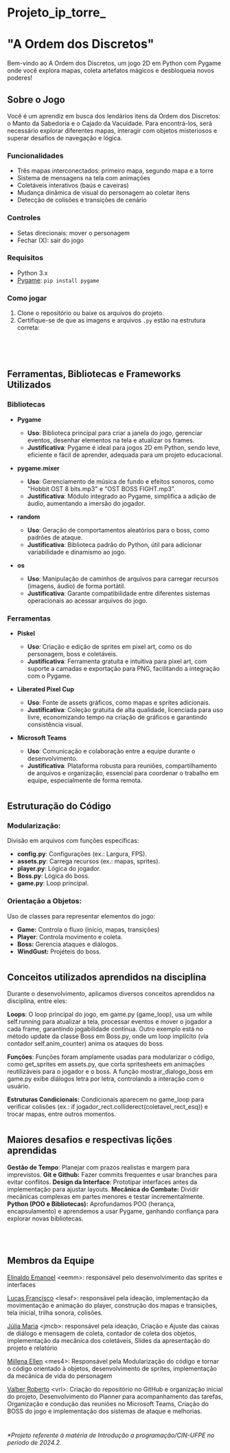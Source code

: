 # Projeto_ip_torre_
# "A Ordem dos Discretos"
Bem-vindo ao A Ordem dos Discretos, um jogo 2D em Python com Pygame onde você explora mapas, coleta artefatos mágicos e desbloqueia novos poderes!

## Sobre o Jogo
Você é um aprendiz em busca dos lendários itens da Ordem dos Discretos: o Manto da Sabedoria e o Cajado da Vacuidade. Para encontrá-los, será necessário explorar diferentes mapas, interagir com objetos misteriosos e superar desafios de navegação e lógica.

### Funcionalidades
- Três mapas interconectados: primeiro mapa, segundo mapa e a torre
- Sistema de mensagens na tela com animações
- Coletáveis interativos (baús e caveiras)
- Mudança dinâmica de visual do personagem ao coletar itens
- Detecção de colisões e transições de cenário

### Controles
- Setas direcionais: mover o personagem
- Fechar (X): sair do jogo

 ### Requisitos
- Python 3.x
- [Pygame](https://www.pygame.org/): `pip install pygame`

### Como jogar
1. Clone o repositório ou baixe os arquivos do projeto.
2. Certifique-se de que as imagens e arquivos `.py` estão na estrutura correta:

<br><br> 
#
## Ferramentas, Bibliotecas e Frameworks Utilizados
### Bibliotecas
- **Pygame**  
  - **Uso**: Biblioteca principal para criar a janela do jogo, gerenciar eventos, desenhar elementos na tela e atualizar os frames. 
  - **Justificativa**: Pygame é ideal para jogos 2D em Python, sendo leve, eficiente e fácil de aprender, adequada para um projeto educacional.

- **pygame.mixer**  
  - **Uso**: Gerenciamento de música de fundo e efeitos sonoros, como "Hobbit OST 8 bits.mp3" e "OST BOSS FIGHT.mp3".  
  - **Justificativa**: Módulo integrado ao Pygame, simplifica a adição de áudio, aumentando a imersão do jogador.

- **random**  
  - **Uso**: Geração de comportamentos aleatórios para o boss, como padrões de ataque.  
  - **Justificativa**: Biblioteca padrão do Python, útil para adicionar variabilidade e dinamismo ao jogo.

- **os**  
  - **Uso**: Manipulação de caminhos de arquivos para carregar recursos (imagens, áudio) de forma portátil.  
  - **Justificativa**: Garante compatibilidade entre diferentes sistemas operacionais ao acessar arquivos do jogo.



### Ferramentas
- **Piskel**  
  - **Uso**: Criação e edição de sprites em pixel art, como os do personagem, boss e coletáveis.  
  - **Justificativa**: Ferramenta gratuita e intuitiva para pixel art, com suporte a camadas e exportação para PNG, facilitando a integração com o Pygame.

- **Liberated Pixel Cup**  
  - **Uso**: Fonte de assets gráficos, como mapas e sprites adicionais.  
  - **Justificativa**: Coleção gratuita de alta qualidade, licenciada para uso livre, economizando tempo na criação de gráficos e garantindo consistência visual.

- **Microsoft Teams**  
  - **Uso**: Comunicação e colaboração entre a equipe durante o desenvolvimento.  
  - **Justificativa**: Plataforma robusta para reuniões, compartilhamento de arquivos e organização, essencial para coordenar o trabalho em equipe, especialmente de forma remota.


#
## Estruturação do Código 
### Modularização:
Divisão em arquivos com funções específicas:
- **config.py**: Configurações (ex.: Largura, FPS).
- **assets.py**: Carrega recursos (ex.: mapas, sprites).
- **player.py**: Lógica do jogador.
- **Boss.py**: Lógica do boss.
- **game.py**: Loop principal.

### Orientação a Objetos:
Uso de classes para representar elementos do jogo:
- **Game:** Controla o fluxo (início, mapas, transições)
- **Player**: Controla movimento e coleta.
- **Boss:** Gerencia ataques e diálogos.
- **WindGust:** Projéteis do boss.

#

## Conceitos utilizados aprendidos na disciplina 
Durante o desenvolvimento, aplicamos diversos conceitos aprendidos na disciplina, entre eles:

**Loops**: O loop principal do jogo, em game.py (game_loop), usa um while self.running para atualizar a tela, processar eventos e mover o jogador a cada frame, garantindo jogabilidade contínua. Outro exemplo está no método update da classe Boss em Boss.py, onde um loop implícito (via contador self.anim_counter) anima os ataques do boss.

**Funções**: Funções foram amplamente usadas para modularizar o código, como get_sprites em assets.py, que corta spritesheets em animações reutilizáveis para o jogador e o boss. A função mostrar_dialogo_boss em game.py exibe diálogos letra por letra, controlando a interação com o usuário.

**Estruturas Condicionais:** Condicionais aparecem no game_loop para verificar colisões (ex.: if jogador_rect.colliderect(coletavel_rect_esq)) e trocar mapas, entre outros momentos.


#
## Maiores desafios e respectivas lições aprendidas 
**Gestão de Tempo**: Planejar com prazos realistas e margem para imprevistos.
**Git e Github:** Fazer commits frequentes e usar branches para evitar conflitos.
**Design da Interface**: Prototipar interfaces antes da implementação para ajustar layouts.
**Mecânica do Combate:** Dividir mecânicas complexas em partes menores e testar incrementalmente.
**Python (POO e Bibliotecas):** Aprofundamos POO (herança, encapsulamento) e aprendemos a usar Pygame, ganhando confiança para explorar novas bibliotecas.

<br><br>

## Membros da Equipe 
[Elinaldo Emanoel](https://github.com/Emanoelmd) \<eemm\>: responsável pelo desenvolvimento das sprites e interfaces

[Lucas Francisco](https://github.com/Lucasesaraujo) \<lesaf\>: responsável pela ideação, implementação da movimentação e animação do player, construção dos mapas e transições, tela inicial, trilha sonora, colisões. 

[Júlia Maria](https://github.com/juliamcbezerra) \<jmcb\>: responsável pela ideação, Criação e Ajuste das caixas de diálogo e mensagem de coleta, contador de coleta dos objetos, implementação da mecânica dos coletáveis, Slides da apresentação do projeto e relatório

[Millena Ellen](https://github.com/ellenpry) \<mes4\>: Responsável pela Modularização do código e tornar o código orientado à objetos, desenvolvimento de sprites, implementação da mecânica de vida do personagem 

[Valber Roberto](https://github.com/valberdlima) \<vrl\>: Criação do repositório no GitHub e organização inicial do projeto, Desenvolvimento do Planner para acompanhamento das tarefas, Organização e condução das reuniões no Microsoft Teams, Criação do BOSS do jogo e implementação dos sistemas de ataque e melhorias.


#
###### *Projeto referente à matéria de Introdução a programação/CIN-UFPE no periodo de 2024.2.


